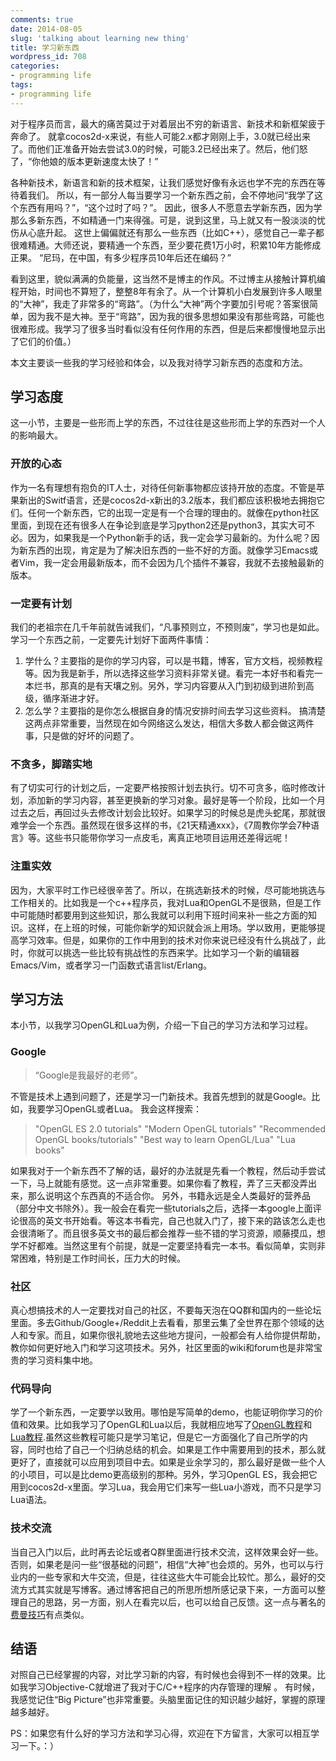 ```yaml
---
comments: true
date: 2014-08-05
slug: 'talking about learning new thing'
title: 学习新东西
wordpress_id: 708
categories:
- programming life
tags:
- programming life
---
```


 
<!-- toc -->
对于程序员而言，最大的痛苦莫过于对着层出不穷的新语言、新技术和新框架疲于奔命了。
就拿cocos2d-x来说，有些人可能2.x都才刚刚上手，3.0就已经出来了。而他们正准备开始去尝试3.0的时候，可能3.2已经出来了。然后，他们怒了，“你他娘的版本更新速度太快了！”

各种新技术，新语言和新的技术框架，让我们感觉好像有永远也学不完的东西在等待着我们。
所以，有一部分人每当要学习一个新东西之前，会不停地问“我学了这个东西有用吗？”，“这个过时了吗？”。
因此，很多人不愿意去学新东西，因为学那么多新东西，不如精通一门来得强。可是，说到这里，马上就又有一股淡淡的忧伤从心底升起。
这世上偏偏就还有那么一些东西（比如C++），感觉自己一辈子都很难精通。大师还说，要精通一个东西，至少要花费1万小时，积累10年方能修成正果。
“尼玛，在中国，有多少程序员10年后还在编码？”
<!-- more -->

看到这里，貌似满满的负能量，这当然不是博主的作风。不过博主从接触计算机编程开始，时间也不算短了，整整8年有余了。从一个计算机小白发展到许多人眼里的“大神”，我走了非常多的“弯路”。（为什么“大神”两个字要加引号呢？答案很简单，因为我不是大神。至于“弯路”，因为我的很多思想如果没有那些弯路，可能也很难形成。我学习了很多当时看似没有任何作用的东西，但是后来都慢慢地显示出了它们的价值。）

本文主要谈一些我的学习经验和体会，以及我对待学习新东西的态度和方法。



## 学习态度



这一小节，主要是一些形而上学的东西，不过往往是这些形而上学的东西对一个人的影响最大。



### 开放的心态



作为一名有理想有抱负的IT人士，对待任何新事物都应该持开放的态度。不管是苹果新出的Switf语言，还是cocos2d-x新出的3.2版本，我们都应该积极地去拥抱它们。任何一个新东西，它的出现一定是有一个合理的理由的。就像在python社区里面，到现在还有很多人在争论到底是学习python2还是python3，其实大可不必。因为，如果我是一个Python新手的话，我一定会学习最新的。为什么呢？因为新东西的出现，肯定是为了解决旧东西的一些不好的方面。就像学习Emacs或者Vim，我一定会用最新版本，而不会因为几个插件不兼容，我就不去接触最新的版本。



### 一定要有计划



我们的老祖宗在几千年前就告诫我们，“凡事预则立，不预则废”，学习也是如此。学习一个东西之前，一定要先计划好下面两件事情：
1. 学什么？主要指的是你的学习内容，可以是书籍，博客，官方文档，视频教程等。因为我是新手，所以选择这些学习资料非常关键。看完一本好书和看完一本烂书，那真的是有天壤之别。另外，学习内容要从入门到初级到进阶到高级，循序渐进才好。
2. 怎么学？主要指的是你怎么根据自身的情况安排时间去学习这些资料。
搞清楚这两点非常重要，当然现在如今网络这么发达，相信大多数人都会做这两件事，只是做的好坏的问题了。



### 不贪多，脚踏实地



有了切实可行的计划之后，一定要严格按照计划去执行。切不可贪多，临时修改计划，添加新的学习内容，甚至更换新的学习对象。最好是等一个阶段，比如一个月过去之后，再回过头去修改计划会比较好。如果学习的时候总是虎头蛇尾，那就很难学会一个东西。虽然现在很多这样的书，《21天精通xxx》，《7周教你学会7种语言》等。这些书只能带你学习一点皮毛，离真正地项目运用还差得远呢！



### 注重实效



因为，大家平时工作已经很辛苦了。所以，在挑选新技术的时候，尽可能地挑选与工作相关的。比如我是一个c++程序员，我对Lua和OpenGL不是很熟，但是工作中可能随时都要用到这些知识，那么我就可以利用下班时间来补一些之方面的知识。这样，在上班的时候，可能你新学的知识就会派上用场。学以致用，更能够提高学习效率。但是，如果你的工作中用到的技术对你来说已经没有什么挑战了，此时，你就可以挑选一些比较有挑战性的东西来学。比如学习一个新的编辑器Emacs/Vim，或者学习一门函数式语言list/Erlang。



## 学习方法



本小节，以我学习OpenGL和Lua为例，介绍一下自己的学习方法和学习过程。



### Google





<blockquote>
  “Google是我最好的老师”。
</blockquote>



不管是技术上遇到问题了，还是学习一门新技术。我首先想到的就是Google。比如，我要学习OpenGL或者Lua。
我会这样搜索：



<blockquote>
  "OpenGL ES 2.0 tutorials"
  "Modern OpenGL tutorials"
  "Recommended OpenGL books/tutorials"
  "Best way to learn OpenGL/Lua"
  "Lua books"
</blockquote>



如果我对于一个新东西不了解的话，最好的办法就是先看一个教程，然后动手尝试一下，马上就能有感觉。这一点非常重要。如果你看了教程，弄了三天都没弄出来，那么说明这个东西真的不适合你。
另外，书籍永远是全人类最好的营养品（部分中文书除外）。我一般会在看完一些tutorials之后，选择一本google上面评论很高的英文书开始看。等这本书看完，自己也就入门了，接下来的路该怎么走也会很清晰了。而且很多英文书的最后都会推荐一些不错的学习资源，顺藤摸瓜，想学不好都难。当然这里有个前提，就是一定要坚持看完一本书。看似简单，实则非常困难，特别是工作时间长，压力大的时候。



### 社区



真心想搞技术的人一定要找对自己的社区，不要每天泡在QQ群和国内的一些论坛里面。多去Github/Google+/Reddit上去看看，那里云集了全世界在那个领域的达人和专家。而且，如果你很礼貌地去这些地方提问，一般都会有人给你提供帮助，教你如何更好地入门和学习这项技术。另外，社区里面的wiki和forum也是非常宝贵的学习资料集中地。



### 代码导向



学了一个新东西，一定要学以致用。哪怕是写简单的demo，也能证明你学习的价值和效果。比如我学习了OpenGL和Lua以后，我就相应地写了[OpenGL教程](http://zilongshanren.com/blog/categories/opengl-es/)和[Lua教程](http://zilongshanren.com/blog/categories/lua/).虽然这些教程可能只是学习笔记，但是它一方面强化了自己所学的内容，同时也给了自己一个归纳总结的机会。如果是工作中需要用到的技术，那么就更好了，直接就可以应用到项目中去。如果是业余学习的，那么最好是做一些个人的小项目，可以是比demo更高级别的那种。另外，学习OpenGL ES，我会把它用到cocos2d-x里面。学习Lua，我会用它们来写一些Lua小游戏，而不只是学习Lua语法。



### 技术交流



当自己入门以后，此时再去论坛或者Q群里面进行技术交流，这样效果会好一些。否则，如果老是问一些“很基础的问题”，相信“大神”也会烦的。另外，也可以与行业内的一些专家和大牛交流，但是，往往这些大牛可能会比较忙。那么，最好的交流方式其实就是写博客。通过博客把自己的所思所想所感记录下来，一方面可以整理自己的思路，另一方面，别人在看完以后，也可以给自己反馈。这一点与著名的[费曼技巧](http://www.zhihu.com/question/20576786)有点类似。



## 结语



对照自己已经掌握的内容，对比学习新的内容，有时候也会得到不一样的效果。比如我学习Objective-C就增进了我对于C/C++程序的内存管理的理解 。
有时候，我感觉记住“Big Picture”也非常重要。头脑里面记住的知识越少越好，掌握的原理越多越好。

PS：如果您有什么好的学习方法和学习心得，欢迎在下方留言，大家可以相互学习一下。：）
